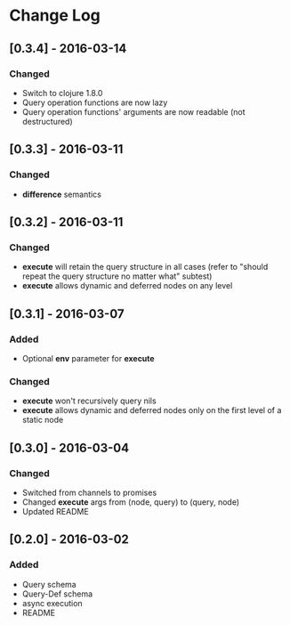 # Change Log

## [0.3.4] - 2016-03-14
### Changed
- Switch to clojure 1.8.0
- Query operation functions are now lazy
- Query operation functions' arguments are now readable (not destructured)

## [0.3.3] - 2016-03-11
### Changed
- **difference** semantics

## [0.3.2] - 2016-03-11
### Changed
- **execute** will retain the query structure in all cases (refer to "should repeat the query structure no matter what" subtest)
- **execute** allows dynamic and deferred nodes on any level

## [0.3.1] - 2016-03-07
### Added
- Optional **env** parameter for **execute**

### Changed
- **execute** won't recursively query nils
- **execute** allows dynamic and deferred nodes only on the first level of a static node

## [0.3.0] - 2016-03-04
### Changed
- Switched from channels to promises
- Changed **execute** args from (node, query) to (query, node)
- Updated README

## [0.2.0] - 2016-03-02
### Added
- Query schema
- Query-Def schema
- async execution
- README
